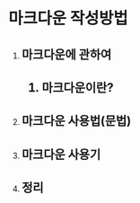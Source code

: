 <h1>마크다운 작성방법</h1>

<ol>
  <li>
    <h2>마크다운에 관하여<h2>
    <ol>
      <li style="list-style:decimal;">마크다운이란?</li>
    </ol>
  </li>
  <li><h2>마크다운 사용법(문법)<h2></li>
  <li><h2>마크다운 사용기<h2></li>
  <li><h2>정리<h2></li>
</ol>
